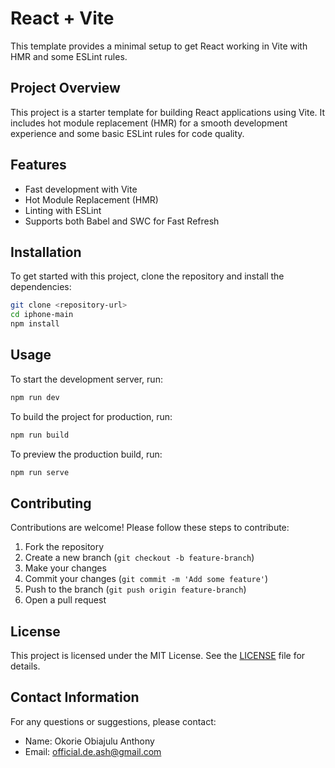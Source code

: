# React + Vite

This template provides a minimal setup to get React working in Vite with HMR and some ESLint rules.

## Project Overview

This project is a starter template for building React applications using Vite. It includes hot module replacement (HMR) for a smooth development experience and some basic ESLint rules for code quality.

## Features

- Fast development with Vite
- Hot Module Replacement (HMR)
- Linting with ESLint
- Supports both Babel and SWC for Fast Refresh

## Installation

To get started with this project, clone the repository and install the dependencies:

```bash
git clone <repository-url>
cd iphone-main
npm install
```

## Usage

To start the development server, run:

```bash
npm run dev
```

To build the project for production, run:

```bash
npm run build
```

To preview the production build, run:

```bash
npm run serve
```

## Contributing

Contributions are welcome! Please follow these steps to contribute:

1. Fork the repository
2. Create a new branch (`git checkout -b feature-branch`)
3. Make your changes
4. Commit your changes (`git commit -m 'Add some feature'`)
5. Push to the branch (`git push origin feature-branch`)
6. Open a pull request

## License

This project is licensed under the MIT License. See the [LICENSE](LICENSE) file for details.

## Contact Information

For any questions or suggestions, please contact:

- Name: Okorie Obiajulu Anthony
- Email: official.de.ash@gmail.com